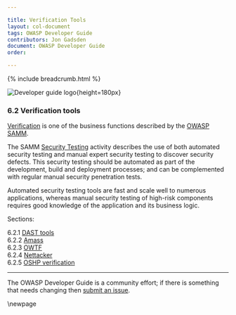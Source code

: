 ```yaml
---

title: Verification Tools
layout: col-document
tags: OWASP Developer Guide
contributors: Jon Gadsden
document: OWASP Developer Guide
order:

---
```


{% include breadcrumb.html %}

![Developer guide logo](../../../assets/images/dg_logo_bbd.png "OWASP Developer Guide"){height=180px}

### 6.2 Verification tools

[Verification][sammv] is one of the business functions described by the [OWASP SAMM][samm].

The SAMM [Security Testing][sammvst] activity describes the use of both
automated security testing and manual expert security testing to discover security defects.
This security testing should be automated as part of the development, build and deployment processes;
and can be complemented with regular manual security penetration tests.

Automated security testing tools are fast and scale well to numerous applications,
whereas manual security testing of high-risk components requires good knowledge of the application and its business logic.

Sections:

6.2.1 [DAST tools](#dast-tools)  
6.2.2 [Amass](#amass)  
6.2.3 [OWTF](#owtf)  
6.2.4 [Nettacker](#nettacker)  
6.2.5 [OSHP verification](#oshp-verification)  

----

The OWASP Developer Guide is a community effort; if there is something that needs changing then [submit an issue][issue0820].

[issue0820]: https://github.com/OWASP/www-project-developer-guide/issues/new?labels=enhancement&template=request.md&title=Update:%2008-verification/02-tools/00-toc
[samm]: https://owaspsamm.org/about/
[sammv]: https://owaspsamm.org/model/verification/
[sammvst]: https://owaspsamm.org/model/verification/security-testing/

\newpage
